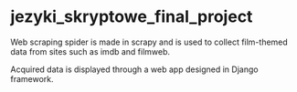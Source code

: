 # jezyki_skryptowe_final_project
Web scraping spider is made in scrapy and is used to collect film-themed data from sites such as imdb and filmweb.

Acquired data is displayed through a web app designed in Django framework.
